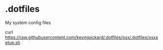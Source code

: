 # .dotfiles
My system config files

curl https://raw.githubusercontent.com/kevinjpickard/.dotfiles/osx/.dotfiles/osxsetup.sh
